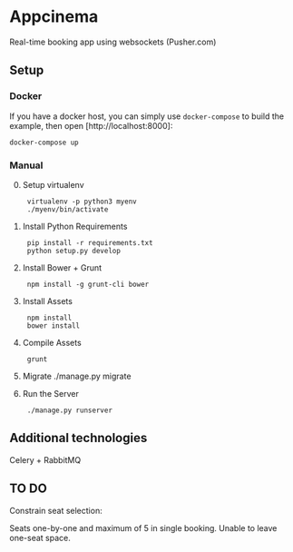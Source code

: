 # Appcinema
Real-time booking app using websockets (Pusher.com)

## Setup

### Docker

If you have a docker host, you can simply use `docker-compose` to build the example, then open [http://localhost:8000]:

```
docker-compose up
```

### Manual

0. Setup virtualenv

        virtualenv -p python3 myenv
        ./myenv/bin/activate

1. Install Python Requirements

        pip install -r requirements.txt
        python setup.py develop

2. Install Bower + Grunt

		npm install -g grunt-cli bower

3. Install Assets

        npm install
        bower install

4. Compile Assets

        grunt

5. Migrate
        ./manage.py migrate

6. Run the Server

        ./manage.py runserver


## Additional technologies

Celery + RabbitMQ


## TO DO

Constrain seat selection:

Seats one-by-one and maximum of 5 in single booking. Unable to leave one-seat space.